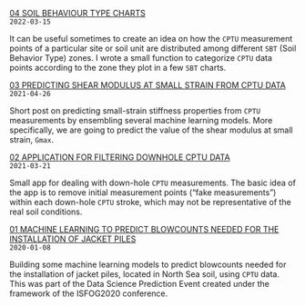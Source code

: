<!-- Fonts and CSS styles -->

<head>

<link href="https://fonts.googleapis.com/css2?family=Crimson+Pro:ital,wght@0,200;0,300;0,400;0,500;0,600;0,700;0,800;0,900;1,200;1,300;1,400;1,500;1,600;1,700;1,800;1,900&family=Fira+Code:wght@300;400;500;600;700&family=Fira+Mono:wght@400;500;700&family=Roboto:ital,wght@0,100;0,300;0,400;0,500;0,700;0,900;1,100;1,300;1,400;1,500;1,700;1,900&display=swap" rel="stylesheet">

<link rel="stylesheet" href="styles.css">

</head>

<!-- Main content -->

<body>

<p></p>

<!-- 04 -->

<p><a href="https://erdirstats.github.io/04-sbt-charts.html" title="FULL ARTICLE" target="_blank">04 SOIL BEHAVIOUR TYPE CHARTS</a>
  <br><code style="font-size: 0.75rem">2022-03-15</code></p>
<p style="margin: 10px 0 10px 0;">It can be useful sometimes to create an idea on how the <code>CPTU</code> measurement points of a particular site or soil unit are distributed among different <code>SBT</code> (Soil Behavior Type) zones. I wrote a small function to categorize <code>CPTU</code> data points according to the zone they plot in a few <code>SBT</code> charts.</p>

<!-- 03 -->

<p><a href="https://erdirstats.github.io/03-small-strain-stiffness.html" title="FULL ARTICLE" target="_blank">03 PREDICTING SHEAR MODULUS AT SMALL STRAIN FROM CPTU DATA</a>
<br><code style="font-size: 0.75rem">2021-04-26</code></p>
<p style="margin: 10px 0 10px 0;">Short post on predicting small-strain stiffness properties from <code>CPTU</code> measurements by ensembling several machine learning models. More specifically, we are going to predict the value of the shear modulus at small strain, <code>Gmax</code>.</p>

<!-- 02 -->

<p><a href="https://erdirstats.github.io/02-cptu-downhole.html" title="FULL ARTICLE" target="_blank">02 APPLICATION FOR FILTERING DOWNHOLE CPTU DATA</a>
<br><code style="font-size: 0.75rem">2021-03-21</code></p>
<p style="margin: 10px 0 10px 0;">Small app for dealing with down-hole <code>CPTU</code> measurements. The basic idea of the app is to remove initial measurement points (“fake measurements”) within each down-hole <code>CPTU</code> stroke, which may not be representative of the real soil conditions.</p>

<!-- 01 -->

<p><a href="https://erdirstats.github.io/01-pile-driveability-isfog.html" title="FULL ARTICLE" target="_blank">01 MACHINE LEARNING TO PREDICT BLOWCOUNTS NEEDED FOR THE INSTALLATION OF JACKET PILES</a>
<br><code style="font-size: 0.75rem">2020-01-08</code></p>
<p style="margin: 10px 0 10px 0;">Building some machine learning models to predict blowcounts needed for the installation of jacket piles, located in North Sea soil, using <code>CPTU</code> data. This was part of the Data Science Prediction Event created under the framework of the ISFOG2020 conference.</p>

</body>
